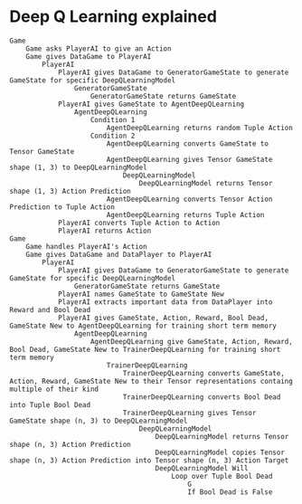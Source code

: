 # Deep Q Learning explained 
    
    Game
        Game asks PlayerAI to give an Action
        Game gives DataGame to PlayerAI
            PlayerAI
                PlayerAI gives DataGame to GeneratorGameState to generate GameState for specific DeepQLearningModel
                    GeneratorGameState
                        GeneratorGameState returns GameState
                PlayerAI gives GameState to AgentDeepQLearning
                    AgentDeepQLearning
                        Condition 1
                            AgentDeepQLearning returns random Tuple Action 
                        Condition 2
                            AgentDeepQLearning converts GameState to Tensor GameState
                            AgentDeepQLearning gives Tensor GameState shape (1, 3) to DeepQLearningModel
                                DeepQLearningModel
                                    DeepQLearningModel returns Tensor shape (1, 3) Action Prediction
                            AgentDeepQLearning converts Tensor Action Prediction to Tuple Action 
                            AgentDeepQLearning returns Tuple Action                    
                PlayerAI converts Tuple Action to Action
                PlayerAI returns Action
    Game
        Game handles PlayerAI's Action
        Game gives DataGame and DataPlayer to PlayerAI
            PlayerAI
                PlayerAI gives DataGame to GeneratorGameState to generate GameState for specific DeepQLearningModel
                    GeneratorGameState returns GameState
                PlayerAI names GameState to GameState New
                PlayerAI extracts important data from DataPlayer into Reward and Bool Dead
                PlayerAI gives GameState, Action, Reward, Bool Dead, GameState New to AgentDeepQLearning for training short term memory
                    AgentDeepQLearning
                        AgentDeepQLearning give GameState, Action, Reward, Bool Dead, GameState New to TrainerDeepQLearning for training short term memory
                            TrainerDeepQLearning
                                TrainerDeepQLearning converts GameState, Action, Reward, GameState New to their Tensor representations containg multiple of their kind
                                TrainerDeepQLearning converts Bool Dead into Tuple Bool Dead
                                TrainerDeepQLearning gives Tensor GameState shape (n, 3) to DeepQLearningModel
                                    DeepQLearningModel
                                        DeepQLearningModel returns Tensor shape (n, 3) Action Prediction
                                        DeepQLearningModel copies Tensor shape (n, 3) Action Prediction into Tensor shape (n, 3) Action Target
                                        DeepQLearningModel Will
                                            Loop over Tuple Bool Dead
                                                G
                                                If Bool Dead is False
                                                    
                    
